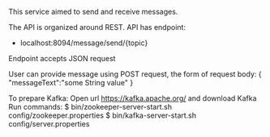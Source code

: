 This service aimed to send and receive messages.

The API is organized around REST. API has endpoint:

- localhost:8094/message/send/{topic}

Endpoint accepts JSON request

User can provide message using POST request, the form of request body:
{
"messageText":"some String value"
}


To prepare Kafka: Open url https://kafka.apache.org/ and download Kafka
Run commands:
$ bin/zookeeper-server-start.sh config/zookeeper.properties
$ bin/kafka-server-start.sh config/server.properties